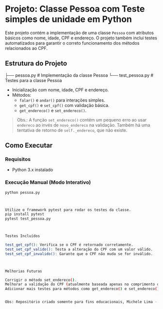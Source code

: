# Projeto: Classe Pessoa com Teste simples de unidade em Python

Este projeto contém a implementação de uma classe `Pessoa` com atributos básicos como nome, idade, CPF e endereço. O projeto também inclui testes automatizados para garantir o correto funcionamento dos métodos relacionados ao CPF.

## Estrutura do Projeto


├── pessoa.py # Implementação da classe Pessoa
└── test_pessoa.py # Testes para a classe Pessoa


- Inicialização com nome, idade, CPF e endereço.
- Métodos:
  - `falar()` e `andar()` para interações simples.
  - `get_cpf()` e `set_cpf()` com validação básica.
  - `get_endereco()` e `set_endereco()`.

>  Obs.: A função `set_endereco()` contém um pequeno erro ao usar `endereco` ao invés de `novo_endereco` na validação. Também há uma tentativa de retorno de `self._endereco`, que não existe.


## Como Executar

### Requisitos
- Python 3.x instalado

### Execução Manual (Modo Interativo)
```bash
python pessoa.py



Utilize o framework pytest para rodar os testes da classe.
pip install pytest
pytest test_pessoa.py



Testes Incluídos

test_get_cpf(): Verifica se o CPF é retornado corretamente.
test_set_cpf_valido(): Testa a alteração do CPF com um valor válido.
test_set_cpf_invalido(): Garante que o CPF não muda se for inválido.



Melhorias Futuras

Corrigir o método set_endereco().
Melhorar a validação do CPF (atualmente baseada apenas no comprimento da string).
Adicionar mais testes para métodos como get_endereco() e set_endereco().


Obs: Repositório criado somente para fins educacionais, Michele Lima - 2025.
